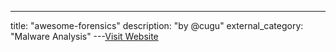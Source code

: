 ---
title: "awesome-forensics"
description: "by @cugu"
external_category: "Malware Analysis"
---[Visit Website](https://github.com/Cugu/awesome-forensics)

